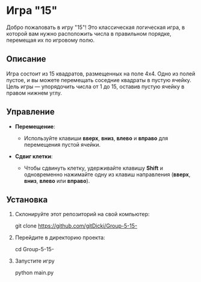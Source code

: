 # Игра "15"

Добро пожаловать в игру "15"! Это классическая логическая игра, в которой вам нужно расположить числа в правильном порядке, перемещая их по игровому полю.

## Описание

Игра состоит из 15 квадратов, размещенных на поле 4x4. Одно из полей пустое, и вы можете перемещать соседние квадраты в пустую ячейку. Цель игры — упорядочить числа от 1 до 15, оставив пустую ячейку в правом нижнем углу.

## Управление

- **Перемещение**:
  - Используйте клавиши **вверх**, **вниз**, **влево** и **вправо** для перемещения пустой ячейки.
  
- **Сдвиг клетки**:
  - Чтобы сдвинуть клетку, удерживайте клавишу **Shift** и одновременно нажимайте одну из клавиш направления (**вверх**, **вниз**, **влево** или **вправо**).

## Установка

1. Склонируйте этот репозиторий на свой компьютер:

   git clone https://github.com/gitDicki/Group-5-15-
   

2. Перейдите в директорию проекта:

   cd Group-5-15-
   

3. Запустите игру 
    
    python main.py
